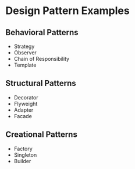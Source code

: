 # Design Pattern Examples

## Behavioral Patterns
- Strategy
- Observer
- Chain of Responsibility
- Template

## Structural Patterns
- Decorator
- Flyweight
- Adapter
- Facade

## Creational Patterns
- Factory
- Singleton
- Builder
